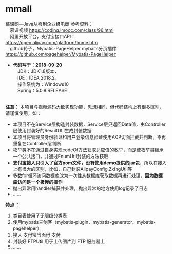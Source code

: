 # mmall
慕课网—Java从零到企业级电商
参考资料：<br/>
&emsp;慕课视频 https://coding.imooc.com/class/96.html<br/>
&emsp;阿里开放平台，支付宝接口API： https://open.alipay.com/platform/home.htm<br/>
&emsp;github轮子，Mybatis-PageHelper mybaits分页插件 https://github.com/pagehelper/Mybatis-PageHelper<br/>

- **代码写于：2018-09-20**<br/>
   &emsp;JDK：JDK1.8版本，<br/>
   &emsp;IDE：IDEA 2018.2，<br/>
   &emsp;操作系统为：Windows10<br/>
   &emsp;Spring：5.0.8.RELEASE<br/><br/>

**注意：** 本项目与视频源码大致实现功能，思想相同，但代码结构上有很多区别，请谨慎使用，如：

- 本项目不在Service层构造封装数据，Service层只返回Data值，由Controller层使用封装好的ResultUtil生成封装数据
- 本项目将管理员身份验证和用户登录信息验证使用AOP切面拦截并判断，不再重复在Controller层判断
- 枚举类不在通过自身实现codeOf方法获取适应值的枚举，而是使枚举类继承一个公共接口，并通过EnumUtil封装的方法获取
- **支付宝接入只引入了官方pom文件，没有使用demo提供的jar包**，所以在接入上有很大的区别，比如，自己封装AlipayConfig,ZxingUtil等
- 多数for循环访问数据库改为一次性从数据库获取数据再进行处理，**因为数据库访问是一个极慢的操作**
- 抛出异常用handler捕获并处理，抛出异常的地方使用log记录了日志
- ......

**特点** ：

1. 类目表使用了无限级分类表
2. 使用mybatis三剑客（mybatis-plugin、mybatis-generator、mybatis-pagehelper）
3. 接入 支付宝当面付 支付
4. 封装好 FTPUtil 用于上传图片到 FTP 服务器上
5. ......
